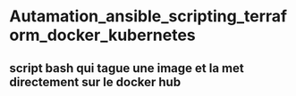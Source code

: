 # Autamation_ansible_scripting_terraform_docker_kubernetes

## script bash qui tague une image et la met directement sur le docker hub

